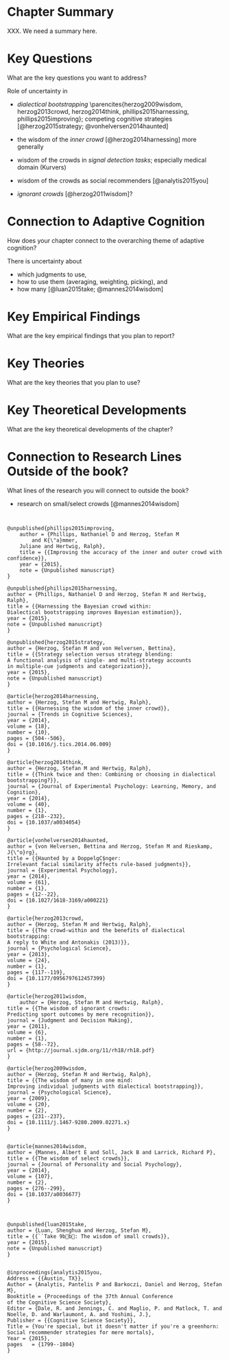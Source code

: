 

# Chapter Summary

XXX. We need a summary here.


# Key Questions

What are the key questions you want to address?

Role of uncertainty in

- *dialectical bootstrapping* \parencites{herzog2009wisdom, herzog2013crowd, herzog2014think, phillips2015harnessing, phillips2015improving}; competing cognitive strategies [@herzog2015strategy; @vonhelversen2014haunted]

- the wisdom of the *inner crowd* [@herzog2014harnessing] more generally

- wisdom of the crowds in *signal detection tasks*; especially medical domain (Kurvers)

- wisdom of the crowds as social recommenders [@analytis2015you]

- *ignorant crowds* [@herzog2011wisdom]?




# Connection to Adaptive Cognition

How does your chapter connect to the overarching theme of adaptive cognition?

There is uncertainty about 

- which judgments to use, 
- how to use them (averaging, weighting, picking), and
- how many [@luan2015take; @mannes2014wisdom]


# Key Empirical Findings

What are the key empirical findings that you plan to report?


# Key Theories

What are the key theories that you plan to use?


# Key Theoretical Developments

What are the key theoretical developments of the chapter?


# Connection to Research Lines Outside of the book?

What lines of the research you will connect to outside the book?

- research on small/select crowds [@mannes2014wisdom]


```


@unpublished{phillips2015improving,
    author = {Phillips, Nathaniel D and Herzog, Stefan M 
        and K{\"a}mmer, 
    Juliane and Hertwig, Ralph},
    title = {{Improving the accuracy of the inner and outer crowd with confidence}},
    year = {2015},
    note = {Unpublished manuscript}
}

@unpublished{phillips2015harnessing,
author = {Phillips, Nathaniel D and Herzog, Stefan M and Hertwig, Ralph},
title = {{Harnessing the Bayesian crowd within: 
Dialectical bootstrapping improves Bayesian estimation}},
year = {2015},
note = {Unpublished manuscript}
}

@unpublished{herzog2015strategy,
author = {Herzog, Stefan M and von Helversen, Bettina},
title = {{Strategy selection versus strategy blending: 
A functional analysis of single- and multi-strategy accounts 
in multiple-cue judgments and categorization}},
year = {2015},
note = {Unpublished manuscript}
}

@article{herzog2014harnessing,
author = {Herzog, Stefan M and Hertwig, Ralph},
title = {{Harnessing the wisdom of the inner crowd}},
journal = {Trends in Cognitive Sciences},
year = {2014},
volume = {18},
number = {10},
pages = {504--506},
doi = {10.1016/j.tics.2014.06.009}
}

@article{herzog2014think,
author = {Herzog, Stefan M and Hertwig, Ralph},
title = {{Think twice and then: Combining or choosing in dialectical bootstrapping?}},
journal = {Journal of Experimental Psychology: Learning, Memory, and Cognition},
year = {2014},
volume = {40},
number = {1},
pages = {218--232},
doi = {10.1037/a0034054}
}

@article{vonhelversen2014haunted,
author = {von Helversen, Bettina and Herzog, Stefan M and Rieskamp, J{\"o}rg},
title = {{Haunted by a DoppelgC$nger: 
Irrelevant facial similarity affects rule-based judgments}},
journal = {Experimental Psychology},
year = {2014},
volume = {61},
number = {1},
pages = {12--22},
doi = {10.1027/1618-3169/a000221}
}

@article{herzog2013crowd,
author = {Herzog, Stefan M and Hertwig, Ralph},
title = {{The crowd-within and the benefits of dialectical bootstrapping: 
A reply to White and Antonakis (2013)}},
journal = {Psychological Science},
year = {2013},
volume = {24},
number = {1},
pages = {117--119},
doi = {10.1177/0956797612457399}
}

@article{herzog2011wisdom,
    author = {Herzog, Stefan M and Hertwig, Ralph},
title = {{The wisdom of ignorant crowds: 
Predicting sport outcomes by mere recognition}},
journal = {Judgment and Decision Making},
year = {2011},
volume = {6},
number = {1},
pages = {58--72},
url = {http://journal.sjdm.org/11/rh18/rh18.pdf}
}

@article{herzog2009wisdom,
author = {Herzog, Stefan M and Hertwig, Ralph},
title = {{The wisdom of many in one mind: 
Improving individual judgments with dialectical bootstrapping}},
journal = {Psychological Science},
year = {2009},
volume = {20},
number = {2},
pages = {231--237},
doi = {10.1111/j.1467-9280.2009.02271.x}
}


@article{mannes2014wisdom,
author = {Mannes, Albert E and Soll, Jack B and Larrick, Richard P},
title = {{The wisdom of select crowds}},
journal = {Journal of Personality and Social Psychology},
year = {2014},
volume = {107},
number = {2},
pages = {276--299},
doi = {10.1037/a0036677}
}



@unpublished{luan2015take,
author = {Luan, Shenghua and Herzog, Stefan M},
title = {{``Take 9b b : The wisdom of small crowds}},
year = {2015},
note = {Unpublished manuscript}
}


@inproceedings{analytis2015you,
Address = {{Austin, TX}},
Author = {Analytis, Pantelis P and Barkoczi, Daniel and Herzog, Stefan M},
Booktitle = {Proceedings of the 37th Annual Conference 
of the Cognitive Science Society},
Editor = {Dale, R. and Jennings, C. and Maglio, P. and Matlock, T. and 
Noelle, D. and Warlaumont, A. and Yoshimi, J.},
Publisher = {{Cognitive Science Society}},
Title = {You're special, but it doesn't matter if you're a greenhorn: 
Social recommender strategies for mere mortals},
Year = {2015},
pages   = {1799--1804}
}



```
